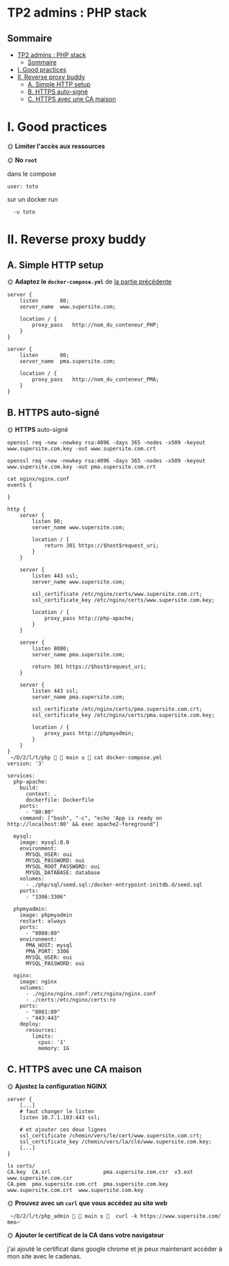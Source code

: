 # TP2 admins : PHP stack

## Sommaire

- [TP2 admins : PHP stack](#tp2-admins--php-stack)
  - [Sommaire](#sommaire)
- [I. Good practices](#i-good-practices)
- [II. Reverse proxy buddy](#ii-reverse-proxy-buddy)
  - [A. Simple HTTP setup](#a-simple-http-setup)
  - [B. HTTPS auto-signé](#b-https-auto-signé)
  - [C. HTTPS avec une CA maison](#c-https-avec-une-ca-maison)

# I. Good practices

🌞 **Limiter l'accès aux ressources**


🌞 **No `root`**


dans le compose
```
user: toto 
```
 sur un docker run
```
  -u toto
```



# II. Reverse proxy buddy

## A. Simple HTTP setup

🌞 **Adaptez le `docker-compose.yml`** de [la partie précédente](./php.md)

```nginx
server {
    listen       80;
    server_name  www.supersite.com;

    location / {
        proxy_pass   http://nom_du_conteneur_PHP;
    }
}

server {
    listen       80;
    server_name  pma.supersite.com;

    location / {
        proxy_pass   http://nom_du_conteneur_PMA;
    }
}
```

## B. HTTPS auto-signé

🌞 **HTTPS** auto-signé


```
openssl req -new -newkey rsa:4096 -days 365 -nodes -x509 -keyout www.supersite.com.key -out www.supersite.com.crt

```

```
openssl req -new -newkey rsa:4096 -days 365 -nodes -x509 -keyout www.supersite.com.key -out pma.supersite.com.crt

```


```
cat nginx/nginx.conf
events {

}

http {
    server {
        listen 80;
        server_name www.supersite.com;

        location / {
            return 301 https://$host$request_uri;
        }
    }

    server {
        listen 443 ssl;
        server_name www.supersite.com;

        ssl_certificate /etc/nginx/certs/www.supersite.com.crt;
        ssl_certificate_key /etc/nginx/certs/www.supersite.com.key;

        location / {
            proxy_pass http://php-apache;
        }
    }

    server {
        listen 8080;
        server_name pma.supersite.com;

        return 301 https://$host$request_uri;
    }

    server {
        listen 443 ssl;
        server_name pma.supersite.com;

        ssl_certificate /etc/nginx/certs/pma.supersite.com.crt;
        ssl_certificate_key /etc/nginx/certs/pma.supersite.com.key;

        location / {
            proxy_pass http://phpmyadmin;
        }
    }
}
 ~/D/2/l/t/php   main ±  cat docker-compose.yml 
version: '3'

services:
  php-apache:
    build:
      context: .
      dockerfile: Dockerfile
    ports:
      - "80:80"
    command: ["bash", "-c", "echo 'App is ready on http://localhost:80' && exec apache2-foreground"]

  mysql:
    image: mysql:8.0
    environment:
      MYSQL_USER: oui
      MYSQL_PASSWORD: oui
      MYSQL_ROOT_PASSWORD: oui
      MYSQL_DATABASE: database
    volumes:
      - ./php/sql/seed.sql:/docker-entrypoint-initdb.d/seed.sql
    ports:
      - "3306:3306"

  phpmyadmin:
    image: phpmyadmin
    restart: always
    ports:
      - "8080:80"
    environment:
      PMA_HOST: mysql
      PMA_PORT: 3306
      MYSQL_USER: oui
      MYSQL_PASSWORD: oui

  nginx:
    image: nginx
    volumes:
      - ./nginx/nginx.conf:/etc/nginx/nginx.conf
      - ./certs:/etc/nginx/certs:ro
    ports:
      - "8081:80"
      - "443:443"
    deploy:
      resources:
        limits:
          cpus: '1'
          memory: 1G

```
## C. HTTPS avec une CA maison

🌞 **Ajustez la configuration NGINX**

```nginx
server {
    [...]
    # faut changer le listen
    listen 10.7.1.103:443 ssl;

    # et ajouter ces deux lignes
    ssl_certificate /chemin/vers/le/cert/www.supersite.com.crt;
    ssl_certificate_key /chemin/vers/la/clé/www.supersite.com.key;
    [...]
}
```

```
ls certs/
CA.key  CA.srl                 pma.supersite.com.csr  v3.ext                 www.supersite.com.csr
CA.pem  pma.supersite.com.crt  pma.supersite.com.key  www.supersite.com.crt  www.supersite.com.key

```

🌞 **Prouvez avec un `curl` que vous accédez au site web**


```
 ~/D/2/l/t/php_admin   main ±   curl -k https://www.supersite.com/
meo⏎         
```

🌞 **Ajouter le certificat de la CA dans votre navigateur**


j'ai ajouté le certificat dans google chrome et je peux maintenant accéder à mon site avec le cadenas.
